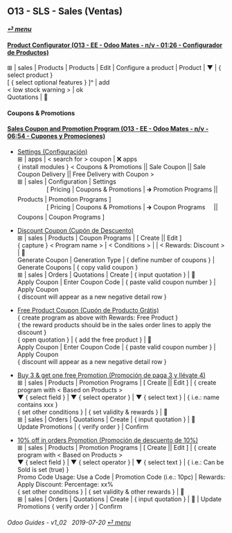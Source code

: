 ## O13 - SLS - Sales (Ventas)
#### [_&#x23CE; menu_](/o13/ee/o13-ee-guides_menu.md)  

#### [Product Configurator (O13 - EE - Odoo Mates - n/v - 01:26 - Configurador de Productos)](https://youtube.com/embed/W9Ncu2mwqHQ?autoplay=1&start=0&end=0&rel=0)  
&#x229E; | sales | Products | Products | Edit | Configure a product | Product | &#x25BC; | { select product }  
\[ { select optional features } \]&#x207F; | add  
\< low stock warning \> | ok  
Quotations | &#x1F4BE;

#### Coupons & Promotions

#### [Sales Coupon and Promotion Program (O13 - EE - Odoo Mates - n/v - 06:54 - Cupones y Promociones)](https://youtube.com/embed/W9Ncu2mwqHQ?autoplay=1&start=0&end=0&rel=0)  

- [Settings (Configuración)](https://youtube.com/embed/W9Ncu2mwqHQ?autoplay=1&start=0&end=31&rel=0)  
&#x229E; | apps | \< search for \> coupon | &#x274C; apps  
{ install modules } \< Coupons & Promotions || Sale Coupon || Sale Coupon Delivery || Free Delivery with Coupon \>  
&#x229E; | sales | Configuration | Settings  
&nbsp;&nbsp;&nbsp;&nbsp;&nbsp;&nbsp;&nbsp;&nbsp;&nbsp;&nbsp;&nbsp;&nbsp;&nbsp;&nbsp;&nbsp;&nbsp;&nbsp;\[ Pricing | Coupons & Promotions | &#x1F872; Promotion Programs || Products | Promotion Programs \]  
&nbsp;&nbsp;&nbsp;&nbsp;&nbsp;&nbsp;&nbsp;&nbsp;&nbsp;&nbsp;&nbsp;&nbsp;&nbsp;&nbsp;&nbsp;&nbsp;&nbsp;\[ Pricing | Coupons & Promotions | &#x1F872; Coupon Programs &nbsp;&nbsp;&nbsp; || Coupons | Coupon Programs \]  

- [Discount Coupon (Cupón de Descuento)](https://youtube.com/embed/W9Ncu2mwqHQ?autoplay=1&start=31&end=2m7s&rel=0)  
&#x229E; | sales | Products | Coupon Programs | \[ Create || Edit \]  
{ capture } < Program name > | < Conditions > | <Validity > | < Rewards: Discount > | &#x1F4BE;  
Generate Coupon | Generation Type | { define number of coupons } | Generate Coupons | { copy valid coupon }  
&#x229E; | sales | Orders | Quotations | Create | { input quotation } | &#x1F4BE;  
Apply Coupon | Enter Coupon Code | { paste valid coupon number } | Apply Coupon   
{ discount will appear as a new negative detail row }

- [Free Product Coupon (Cupón de Producto Grátis)](https://youtube.com/embed/W9Ncu2mwqHQ?autoplay=1&start=2m7s&end=3m48s&rel=0)  
{ create program as above with Rewards: Free Product }  
{ the reward products should be in the sales order lines to apply the discount }  
{ open quotation } | { add the free product } | &#x1F4BE;  
Apply Coupon | Enter Coupon Code | { paste valid coupon number } | Apply Coupon   
{ discount will appear as a new negative detail row }

- [Buy 3 & get one free Promotion (Promoción de paga 3 y llévate 4)](https://youtube.com/embed/W9Ncu2mwqHQ?autoplay=1&start=3m48s&end=5m20s&rel=0)  
&#x229E; | sales | Products | Promotion Programs | \[ Create || Edit \] | { create program with < Based on Products >  
&#x25BC; { select field } | &#x25BC; { select operator } | &#x25BC; { select text } | { i.e.: name contains xxx }  
{ set other conditions } | { set validity & rewards } | &#x1F4BE;  
&#x229E; | sales | Orders | Quotations | Create | { input quotation } | &#x1F4BE;  
Update Promotions | { verify order } | Confirm   

- [10% off in orders Promotion (Promoción de descuento de 10%)](https://youtube.com/embed/W9Ncu2mwqHQ?autoplay=1&start=5m20s&end=0&rel=0)  
&#x229E; | sales | Products | Promotion Programs | \[ Create || Edit \] | { create program with < Based on Products >  
&#x25BC; { select field } | &#x25BC; { select operator } | &#x25BC; { select text } | { i.e.: Can be Sold is set (true) }  
Promo Code Usage: Use a Code | Promotion Code (i.e.: 10pc) | Rewards: Apply Discount: Percentage: xx%  
{ set other conditions } | { set validity & other rewards } | &#x1F4BE;  
&#x229E; | sales | Orders | Quotations | Create | { input quotation } | &#x1F4BE; | Update Promotions { verify order } | Confirm   


###### Odoo Guides - v1_02 &nbsp; 2019-07-20  [_&#x23CE; menu_](/o13/ee/o13-ee-guides_menu.md)  

